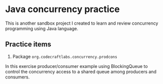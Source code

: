 # Java concurrency practice

This is another sandbox project I created to learn and review concurrency programming using Java language.

## Practice items

1. Package `org.codecraftlabs.concurrency.prodcons`

In this exercise producer/consumer example using BlockingQueue to control the concurrency access to a shared queue among producers and consumers.